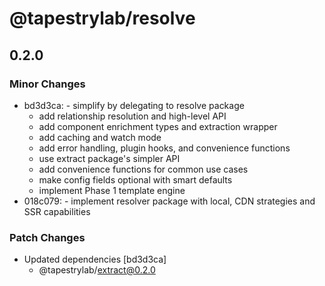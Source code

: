 # @tapestrylab/resolve

## 0.2.0

### Minor Changes

- bd3d3ca: - simplify by delegating to resolve package
  - add relationship resolution and high-level API
  - add component enrichment types and extraction wrapper
  - add caching and watch mode
  - add error handling, plugin hooks, and convenience functions
  - use extract package's simpler API
  - add convenience functions for common use cases
  - make config fields optional with smart defaults
  - implement Phase 1 template engine
- 018c079: - implement resolver package with local, CDN strategies and SSR capabilities

### Patch Changes

- Updated dependencies [bd3d3ca]
  - @tapestrylab/extract@0.2.0
